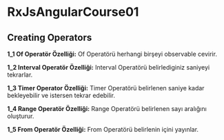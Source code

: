 # RxJsAngularCourse01

## Creating Operators

**1_1 Of Operatör Özelliği:** Of Operatörü herhangi birşeyi observable cevirir.

**1_2 Interval Operatör Özelliği:** Interval Operatörü belirlediginiz saniyeyi tekrarlar.

**1_3 Timer Operator Özelliği:** Timer Operatörü belirlenen saniye kadar bekleyebilir ve istersen tekrar edebilir.

**1_4 Range Operatör Özelliği:** Range Operatörü belirlenen sayı aralığını oluşturur.

**1_5 From Operatör Özelliği:** From Operatörü belirlenin içini yayınlar.

